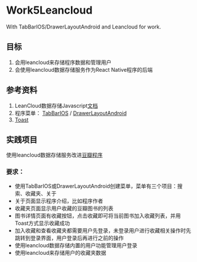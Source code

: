 # Work5Leancloud
With TabBarIOS/DrawerLayoutAndroid and Leancloud for work.

## 目标
1. 会用leancloud来存储程序数据和管理用户
2. 会使用leancloud数据存储服务作为React Native程序的后端

## 参考资料
1. LeanCloud数据存储Javascript[文档](https://leancloud.cn/docs/leanstorage_guide-js.html)
2. 程序菜单：
[TabBarIOS](https://facebook.github.io/react-native/docs/tabbarios.html) / [DrawerLayoutAndroid](https://facebook.github.io/react-native/docs/drawerlayoutandroid.html)
3. [Toast](https://github.com/magicismight/react-native-root-toast)

## 实践项目
使用leancloud数据存储服务改进[豆瓣程序](https://github.com/yaodianmi/DoubanBookRnRedux)
### 要求：
- 使用TabBarIOS或DrawerLayoutAndroid创建菜单，菜单有三个项目：搜索、收藏夹、关于
- 关于页面显示程序介绍，比如程序作者
- 收藏夹页面显示用户收藏的豆瓣图书的列表
- 图书详情页面有收藏按钮，点击收藏即可将当前图书加入收藏列表，并用Toast方式显示收藏成功
- 加入收藏和查看收藏夹都需要用户先登录，未登录用户进行收藏相关操作时先跳转到登录界面，用户登录后再进行之前的操作
- 使用leancloud数据存储内置的用户功能管理用户登录
- 使用leancloud来存储用户的收藏夹数据
